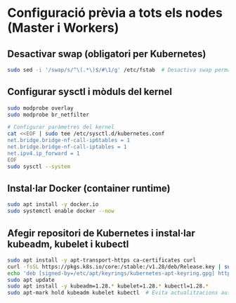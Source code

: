 # Configuració prèvia a tots els nodes (Master i Workers)
## Desactivar swap (obligatori per Kubernetes)
```bash
sudo sed -i '/swap/s/^\(.*\)$/#\1/g' /etc/fstab  # Desactiva swap permanentment
```
## Configurar sysctl i mòduls del kernel
```bash
sudo modprobe overlay
sudo modprobe br_netfilter

# Configurar paràmetres del kernel
cat <<EOF | sudo tee /etc/sysctl.d/kubernetes.conf
net.bridge.bridge-nf-call-ip6tables = 1
net.bridge.bridge-nf-call-iptables = 1
net.ipv4.ip_forward = 1
EOF
sudo sysctl --system
```
## Instal·lar Docker (container runtime)
```bash
sudo apt install -y docker.io
sudo systemctl enable docker --now
```
## Afegir repositori de Kubernetes i instal·lar kubeadm, kubelet i kubectl
```bash
sudo apt install -y apt-transport-https ca-certificates curl
curl -fsSL https://pkgs.k8s.io/core:/stable:/v1.28/deb/Release.key | sudo gpg --dearmor -o /etc/apt/keyrings/kubernetes-apt-keyring.gpg
echo 'deb [signed-by=/etc/apt/keyrings/kubernetes-apt-keyring.gpg] https://pkgs.k8s.io/core:/stable:/v1.28/deb/ /' | sudo tee /etc/apt/sources.list.d/kubernetes.list
sudo apt update
sudo apt install -y kubeadm=1.28.* kubelet=1.28.* kubectl=1.28.*
sudo apt-mark hold kubeadm kubelet kubectl  # Evita actualitzacions automàtiques
```
